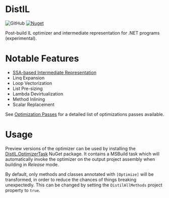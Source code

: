 # DistIL
![GitHub](https://img.shields.io/github/license/dubiousconst282/DistIL)
[![Nuget](https://img.shields.io/nuget/v/DistIL.OptimizerTask)](https://www.nuget.org/packages/DistIL.OptimizerTask)

Post-build IL optimizer and intermediate representation for .NET programs (experimental).

# Notable Features
- [SSA-based Intermediate Representation](./docs/api-walkthrough.md)
- Linq Expansion
- Loop Vectorization
- List Pre-sizing
- Lambda Devirtualization
- Method Inlining
- Scalar Replacement

See [Optimization Passes](./docs/opt-list.md) for a detailed list of optimizations passes available.

# Usage
Preview versions of the optimizer can be used by installing the [DistIL.OptimizerTask](https://www.nuget.org/packages/DistIL.OptimizerTask) NuGet package. It contains a MSBuild task which will automatically invoke the optimizer on the output project assembly when building in _Release_ mode.

By default, only methods and classes annotated with `[Optimize]` will be transformed, in order to reduce the chances of things breaking unexpectedly. This can be changed by setting the `DistilAllMethods` project property to `true`.
